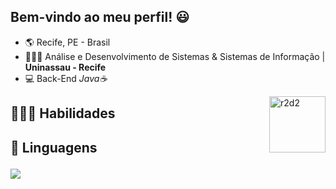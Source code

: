 <h2> Bem-vindo ao meu perfil! 😃</h2>

-   🌎 Recife, PE - Brasil
-   👨🏽‍💻 Análise e Desenvolvimento de Sistemas & Sistemas de Informação | **Uninassau - Recife**
-   💻 Back-End _Java☕_ 


<img src="https://images-wixmp-ed30a86b8c4ca887773594c2.wixmp.com/f/18e785a0-0d3f-4348-bce5-a9701073baf7/d8fiujp-26657d06-dd5c-4cc5-a740-473dbf31f5fa.gif?token=eyJ0eXAiOiJKV1QiLCJhbGciOiJIUzI1NiJ9.eyJzdWIiOiJ1cm46YXBwOjdlMGQxODg5ODIyNjQzNzNhNWYwZDQxNWVhMGQyNmUwIiwiaXNzIjoidXJuOmFwcDo3ZTBkMTg4OTgyMjY0MzczYTVmMGQ0MTVlYTBkMjZlMCIsIm9iaiI6W1t7InBhdGgiOiJcL2ZcLzE4ZTc4NWEwLTBkM2YtNDM0OC1iY2U1LWE5NzAxMDczYmFmN1wvZDhmaXVqcC0yNjY1N2QwNi1kZDVjLTRjYzUtYTc0MC00NzNkYmYzMWY1ZmEuZ2lmIn1dXSwiYXVkIjpbInVybjpzZXJ2aWNlOmZpbGUuZG93bmxvYWQiXX0.-pFlQz8guYPZEFwkRJY79FYMrqEhbodKMMHgsuCSrss"  width="90" align="right" alt="r2d2">
<h2> 👨🏻‍💻 Habilidades <h2>
💬 Linguagens

<p>
  <a>
    <img src="https://skillicons.dev/icons?i=html,java,mysql,spring,git,github" />
  </a>
</p>

</br>

